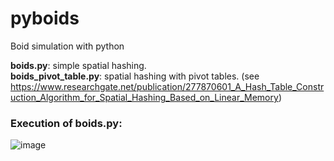 # pyboids
Boid simulation with python

**boids.py**: simple spatial hashing.<br>
**boids_pivot_table.py**: spatial hashing with pivot tables. (see https://www.researchgate.net/publication/277870601_A_Hash_Table_Construction_Algorithm_for_Spatial_Hashing_Based_on_Linear_Memory)

### Execution of boids.py:
![image](https://user-images.githubusercontent.com/86889292/138260395-d6882c4e-8262-43fb-a9c7-81358f935c5c.png)
